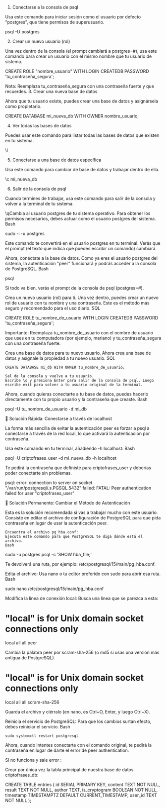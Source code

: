 1. Conectarse a la consola de psql

Usa este comando para iniciar sesión como el usuario por defecto "postgres", que tiene permisos de superusuario.

psql -U postgres

2. Crear un nuevo usuario (rol)

Una vez dentro de la consola (el prompt cambiará a postgres=#), usa este comando para crear un usuario con el mismo nombre que tu usuario de sistema.

CREATE ROLE "nombre_usuario" WITH LOGIN CREATEDB PASSWORD 'tu_contraseña_segura';

Nota: Reemplaza tu_contraseña_segura con una contraseña fuerte y que recuerdes.
3. Crear una nueva base de datos

Ahora que tu usuario existe, puedes crear una base de datos y asignársela como propietario.

CREATE DATABASE mi_nueva_db WITH OWNER nombre_usuario;

4. Ver todas las bases de datos

Puedes usar este comando para listar todas las bases de datos que existen en tu sistema.

\l

5. Conectarse a una base de datos específica

Usa este comando para cambiar de base de datos y trabajar dentro de ella.

\c mi_nueva_db

6. Salir de la consola de psql

Cuando termines de trabajar, usa este comando para salir de la consola y volver a la terminal de tu sistema.

\qCambia al usuario postgres de tu sistema operativo.
Para obtener los permisos necesarios, debes actuar como el usuario postgres del sistema.
Bash

sudo -i -u postgres

Este comando te convertirá en el usuario postgres en tu terminal. Verás que el prompt (el texto que indica que puedes escribir un comando) cambiará.

Ahora, conéctate a la base de datos.
Como ya eres el usuario postgres del sistema, la autenticación "peer" funcionará y podrás acceder a la consola de PostgreSQL.
Bash

psql

Si todo va bien, verás el prompt de la consola de psql (postgres=#).

Crea un nuevo usuario (rol) para ti.
Una vez dentro, puedes crear un nuevo rol de usuario con tu nombre y una contraseña. Este es el método más seguro y recomendado para el uso diario.
SQL

CREATE ROLE tu_nombre_de_usuario WITH LOGIN CREATEDB PASSWORD 'tu_contraseña_segura';

Importante: Reemplaza tu_nombre_de_usuario con el nombre de usuario que uses en tu computadora (por ejemplo, mariano) y tu_contraseña_segura con una contraseña fuerte.

Crea una base de datos para tu nuevo usuario.
Ahora crea una base de datos y asígnale la propiedad a tu nuevo usuario.
SQL

    CREATE DATABASE mi_db WITH OWNER tu_nombre_de_usuario;

    Sal de la consola y vuelve a tu usuario.
    Escribe \q y presiona Enter para salir de la consola de psql. Luego escribe exit para volver a tu usuario original de la terminal.

Ahora, cuando quieras conectarte a tu base de datos, puedes hacerlo directamente con tu propio usuario y la contraseña que creaste.
Bash

psql -U tu_nombre_de_usuario -d mi_db

🔑 Solución Rápida: Conectarse a través de localhost

La forma más sencilla de evitar la autenticación peer es forzar a psql a conectarse a través de la red local, lo que activará la autenticación por contraseña.

Usa este comando en tu terminal, añadiendo -h localhost:
Bash

psql -U criptofrases_user -d mi_nueva_db -h localhost

Te pedirá la contraseña que definiste para criptofrases_user y deberías poder conectarte sin problemas.


psql: error: connection to server on socket "/var/run/postgresql/.s.PGSQL.5432" failed: FATAL:  Peer authentication failed for user "criptofrases_user" 

🔧 Solución Permanente: Cambiar el Método de Autenticación

Esta es la solución recomendada si vas a trabajar mucho con este usuario. Consiste en editar el archivo de configuración de PostgreSQL para que pida contraseña en lugar de usar la autenticación peer.

    Encuentra el archivo pg_hba.conf:
    Ejecuta este comando para que PostgreSQL te diga dónde está el archivo.
    Bash

sudo -u postgres psql -c 'SHOW hba_file;'

Te devolverá una ruta, por ejemplo: /etc/postgresql/15/main/pg_hba.conf.

Edita el archivo:
Usa nano o tu editor preferido con sudo para abrir esa ruta.
Bash

sudo nano /etc/postgresql/15/main/pg_hba.conf

Modifica la línea de conexión local:
Busca una línea que se parezca a esta:

# "local" is for Unix domain socket connections only
local   all             all                                     peer

Cambia la palabra peer por scram-sha-256 (o md5 si usas una versión más antigua de PostgreSQL).

# "local" is for Unix domain socket connections only
local   all             all                                     scram-sha-256

Guarda el archivo y ciérralo (en nano, es Ctrl+O, Enter, y luego Ctrl+X).

Reinicia el servicio de PostgreSQL:
Para que los cambios surtan efecto, debes reiniciar el servicio.
Bash

    sudo systemctl restart postgresql

Ahora, cuando intentes conectarte con el comando original, te pedirá la contraseña en lugar de darte el error de peer authentication.

SI no funciona y sale error : 

Crear por única vez la tabla principal de nuestra base de datos criptofrases_db:

CREATE TABLE entries (
    id SERIAL PRIMARY KEY,
    content TEXT NOT NULL,
    result TEXT NOT NULL,
    author TEXT,
    is_cryptogram BOOLEAN NOT NULL,
    timestamp TIMESTAMPTZ DEFAULT CURRENT_TIMESTAMP,
    user_id TEXT NOT NULL
);
